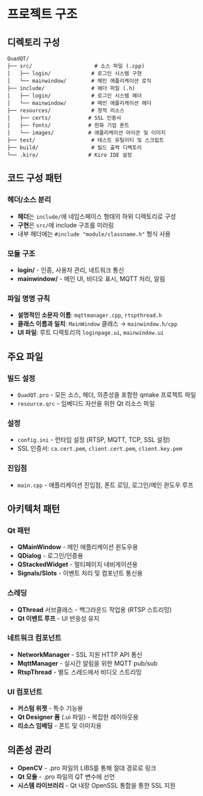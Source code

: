 # 프로젝트 구조

## 디렉토리 구성

```
QuadQT/
├── src/                    # 소스 파일 (.cpp)
│   ├── login/             # 로그인 시스템 구현
│   └── mainwindow/        # 메인 애플리케이션 로직
├── include/               # 헤더 파일 (.h)
│   ├── login/             # 로그인 시스템 헤더
│   └── mainwindow/        # 메인 애플리케이션 헤더
├── resources/             # 정적 리소스
│   ├── certs/            # SSL 인증서
│   ├── fonts/            # 한화 기업 폰트
│   └── images/           # 애플리케이션 아이콘 및 이미지
├── test/                  # 테스트 유틸리티 및 스크립트
├── build/                 # 빌드 출력 디렉토리
└── .kiro/                # Kiro IDE 설정
```

## 코드 구성 패턴

### 헤더/소스 분리
- **헤더**는 `include/`에 네임스페이스 형태의 하위 디렉토리로 구성
- **구현**은 `src/`에 include 구조를 미러링
- 내부 헤더에는 `#include "module/classname.h"` 형식 사용

### 모듈 구조
- **login/** - 인증, 사용자 관리, 네트워크 통신
- **mainwindow/** - 메인 UI, 비디오 표시, MQTT 처리, 알림

### 파일 명명 규칙
- **설명적인 소문자 이름**: `mqttmanager.cpp`, `rtspthread.h`
- **클래스 이름과 일치**: `MainWindow` 클래스 → `mainwindow.h/cpp`
- **UI 파일**: 루트 디렉토리의 `loginpage.ui`, `mainwindow.ui`

## 주요 파일

### 빌드 설정
- `QuadQT.pro` - 모든 소스, 헤더, 의존성을 포함한 qmake 프로젝트 파일
- `resource.qrc` - 임베디드 자산을 위한 Qt 리소스 파일

### 설정
- `config.ini` - 런타임 설정 (RTSP, MQTT, TCP, SSL 설정)
- SSL 인증서: `ca.cert.pem`, `client.cert.pem`, `client.key.pem`

### 진입점
- `main.cpp` - 애플리케이션 진입점, 폰트 로딩, 로그인/메인 윈도우 루프

## 아키텍처 패턴

### Qt 패턴
- **QMainWindow** - 메인 애플리케이션 윈도우용
- **QDialog** - 로그인/인증용
- **QStackedWidget** - 멀티페이지 네비게이션용
- **Signals/Slots** - 이벤트 처리 및 컴포넌트 통신용

### 스레딩
- **QThread** 서브클래스 - 백그라운드 작업용 (RTSP 스트리밍)
- **Qt 이벤트 루프** - UI 반응성 유지

### 네트워크 컴포넌트
- **NetworkManager** - SSL 지원 HTTP API 통신
- **MqttManager** - 실시간 알림을 위한 MQTT pub/sub
- **RtspThread** - 별도 스레드에서 비디오 스트리밍

### UI 컴포넌트
- **커스텀 위젯** - 특수 기능용
- **Qt Designer 폼** (.ui 파일) - 복잡한 레이아웃용
- **리소스 임베딩** - 폰트 및 이미지용

## 의존성 관리
- **OpenCV** - .pro 파일의 LIBS를 통해 절대 경로로 링크
- **Qt 모듈** - .pro 파일의 QT 변수에 선언
- **시스템 라이브러리** - Qt 내장 OpenSSL 통합을 통한 SSL 지원